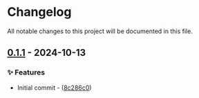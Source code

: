 # Changelog

All notable changes to this project will be documented in this file.

## [0.1.1](https://github.com/vainjoker/rinkle/compare/0.1.0..0.1.1) - 2024-10-13

### ✨ Features

- Initial commit - ([8c286c0](https://github.com/vainjoker/rinkle/commit/8c286c060c2622e921278656e7638068a1ae9bba))

<!-- generated by git-cliff -->
